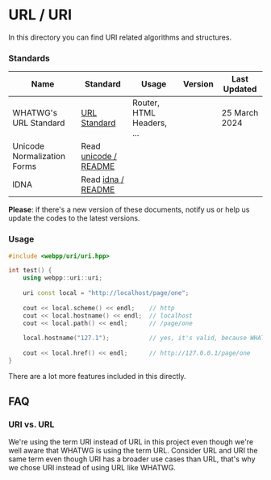# URL / URI

In this directory you can find URI related algorithms and structures.

### Standards

| Name                        | Standard                                                                                               | Usage                     | Version | Last Updated  |
|-----------------------------|--------------------------------------------------------------------------------------------------------|---------------------------|---------|---------------|
| WHATWG's URL Standard       | [URL Standard](https://url.spec.whatwg.org/commit-snapshots/1c3e6ed5995938fb082e50dcc4fccef1b7413bd4/) | Router, HTML Headers, ... |         | 25 March 2024 |
| Unicode Normalization Forms | Read [unicode / README](../unicode/README.md)                                                          |                           |         |               |
| IDNA                        | Read [idna / README](./idna/README.md)                                                                 |                           |         |               |

**Please**: if there's a new version of these documents, notify us or help us update the codes to the latest versions.

### Usage

```c++
#include <webpp/uri/uri.hpp>

int test() {
    using webpp::uri::uri;
    
    uri const local = "http://localhost/page/one";
    
    cout << local.scheme() << endl;    // http
    cout << local.hostname() << endl;  // localhost
    cout << local.path() << endl;      // /page/one
    
    local.hostname("127.1");           // yes, it's valid, because WHATWG says so
    
    cout << local.href() << endl;      // http://127.0.0.1/page/one
}
```

There are a lot more features included in this directly.

## FAQ

### URI vs. URL

We're using the term URI instead of URL in this project even though we're well aware that WHATWG is using the term URL.
Consider URL and URI the same term even though URI has a broader use cases than URL, that's why we chose URI instead of
using URL like WHATWG.
